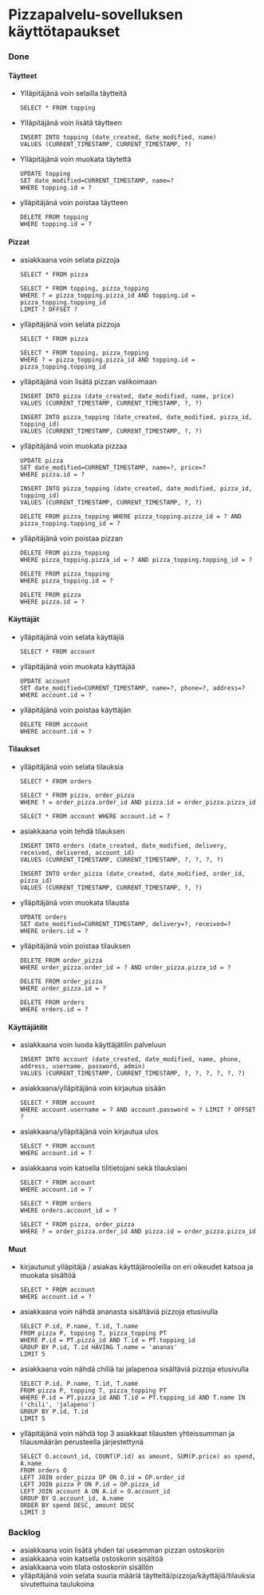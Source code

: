 # Pizzapalvelu-sovelluksen käyttötapaukset

### Done

#### Täytteet
- Ylläpitäjänä voin selailla täytteitä
  ```
  SELECT * FROM topping
  ```

- Ylläpitäjänä voin lisätä täytteen
  ```
  INSERT INTO topping (date_created, date_modified, name) 
  VALUES (CURRENT_TIMESTAMP, CURRENT_TIMESTAMP, ?)
  ```

- Ylläpitäjänä voin muokata täytettä
  ```
  UPDATE topping 
  SET date_modified=CURRENT_TIMESTAMP, name=? 
  WHERE topping.id = ?
  ```

- ylläpitäjänä voin poistaa täytteen
  ```
  DELETE FROM topping 
  WHERE topping.id = ?
  ```

#### Pizzat
- asiakkaana voin selata pizzoja
  ```
  SELECT * FROM pizza

  SELECT * FROM topping, pizza_topping 
  WHERE ? = pizza_topping.pizza_id AND topping.id = pizza_topping.topping_id
  LIMIT ? OFFSET ?
  ```

- ylläpitäjänä voin selata pizzoja
  ```
  SELECT * FROM pizza

  SELECT * FROM topping, pizza_topping 
  WHERE ? = pizza_topping.pizza_id AND topping.id = pizza_topping.topping_id
  ```

- ylläpitäjänä voin lisätä pizzan valikoimaan
  ```
  INSERT INTO pizza (date_created, date_modified, name, price) 
  VALUES (CURRENT_TIMESTAMP, CURRENT_TIMESTAMP, ?, ?)
  
  INSERT INTO pizza_topping (date_created, date_modified, pizza_id, topping_id) 
  VALUES (CURRENT_TIMESTAMP, CURRENT_TIMESTAMP, ?, ?)
  ```

- ylläpitäjänä voin muokata pizzaa
  ```
  UPDATE pizza 
  SET date_modified=CURRENT_TIMESTAMP, name=?, price=? 
  WHERE pizza.id = ?
  
  INSERT INTO pizza_topping (date_created, date_modified, pizza_id, topping_id) 
  VALUES (CURRENT_TIMESTAMP, CURRENT_TIMESTAMP, ?, ?)
  
  DELETE FROM pizza_topping WHERE pizza_topping.pizza_id = ? AND pizza_topping.topping_id = ?
  ```

- ylläpitäjänä voin poistaa pizzan
  ```
  DELETE FROM pizza_topping 
  WHERE pizza_topping.pizza_id = ? AND pizza_topping.topping_id = ?
  
  DELETE FROM pizza_topping 
  WHERE pizza_topping.id = ?
  
  DELETE FROM pizza 
  WHERE pizza.id = ?
  ```

#### Käyttäjät
- ylläpitäjänä voin selata käyttäjiä
  ```
  SELECT * FROM account
  ```

- ylläpitäjänä voin muokata käyttäjää
  ```
  UPDATE account 
  SET date_modified=CURRENT_TIMESTAMP, name=?, phone=?, address=? 
  WHERE account.id = ?
  ```

- ylläpitäjänä voin poistaa käyttäjän
  ```
  DELETE FROM account 
  WHERE account.id = ?
  ```


#### Tilaukset
- ylläpitäjänä voin selata tilauksia
  ```
  SELECT * FROM orders
  
  SELECT * FROM pizza, order_pizza 
  WHERE ? = order_pizza.order_id AND pizza.id = order_pizza.pizza_id
  
  SELECT * FROM account WHERE account.id = ?
  ```

- asiakkaana voin tehdä tilauksen
  ```
  INSERT INTO orders (date_created, date_modified, delivery, received, delivered, account_id) 
  VALUES (CURRENT_TIMESTAMP, CURRENT_TIMESTAMP, ?, ?, ?, ?)
  
  INSERT INTO order_pizza (date_created, date_modified, order_id, pizza_id) 
  VALUES (CURRENT_TIMESTAMP, CURRENT_TIMESTAMP, ?, ?)
  ```

- ylläpitäjänä voin muokata tilausta
  ```
  UPDATE orders 
  SET date_modified=CURRENT_TIMESTAMP, delivery=?, received=? 
  WHERE orders.id = ?
  ```

- ylläpitäjänä voin poistaa tilauksen
  ```
  DELETE FROM order_pizza 
  WHERE order_pizza.order_id = ? AND order_pizza.pizza_id = ?
  
  DELETE FROM order_pizza 
  WHERE order_pizza.id = ?
  
  DELETE FROM orders 
  WHERE orders.id = ?
  ```

#### Käyttäjätilit
- asiakkaana voin luoda käyttäjätilin palveluun
  ```
  INSERT INTO account (date_created, date_modified, name, phone, address, username, password, admin) 
  VALUES (CURRENT_TIMESTAMP, CURRENT_TIMESTAMP, ?, ?, ?, ?, ?, ?)
  ```

- asiakkaana/ylläpitäjänä voin kirjautua sisään
  ```
  SELECT * FROM account 
  WHERE account.username = ? AND account.password = ? LIMIT ? OFFSET ?
  ```

- asiakkaana/ylläpitäjänä voin kirjautua ulos
  ```
  SELECT * FROM account 
  WHERE account.id = ?
  ```

- asiakkaana voin katsella tilitietojani sekä tilauksiani
  ```
  SELECT * FROM account 
  WHERE account.id = ?
  
  SELECT * FROM orders 
  WHERE orders.account_id = ?
  
  SELECT * FROM pizza, order_pizza 
  WHERE ? = order_pizza.order_id AND pizza.id = order_pizza.pizza_id
  ```

#### Muut
- kirjautunut ylläpitäjä / asiakas käyttäjärooleilla on eri oikeudet katsoa ja muokata sisältöä
  ```
  SELECT * FROM account 
  WHERE account.id = ?
  ```

- asiakkaana voin nähdä ananasta sisältäviä pizzoja etusivulla
  ```
  SELECT P.id, P.name, T.id, T.name 
  FROM pizza P, topping T, pizza_topping PT 
  WHERE P.id = PT.pizza_id AND T.id = PT.topping_id 
  GROUP BY P.id, T.id HAVING T.name = 'ananas' 
  LIMIT 5
  ```

- asiakkaana voin nähdä chiliä tai jalapenoa sisältäviä pizzoja etusivulla
  ```
  SELECT P.id, P.name, T.id, T.name 
  FROM pizza P, topping T, pizza_topping PT 
  WHERE P.id = PT.pizza_id AND T.id = PT.topping_id AND T.name IN ('chili', 'jalapeno') 
  GROUP BY P.id, T.id 
  LIMIT 5
  ```

- ylläpitäjänä voin nähdä top 3 asiakkaat tilausten yhteissumman ja tilausmäärän perusteella järjestettynä
  ```
  SELECT O.account_id, COUNT(P.id) as amount, SUM(P.price) as spend, A.name 
  FROM orders O 
  LEFT JOIN order_pizza OP ON O.id = OP.order_id 
  LEFT JOIN pizza P ON P.id = OP.pizza_id 
  LEFT JOIN account A ON A.id = O.account_id 
  GROUP BY O.account_id, A.name 
  ORDER BY spend DESC, amount DESC
  LIMIT 3
  ```


### Backlog

- asiakkaana voin lisätä yhden tai useamman pizzan ostoskoriin
- asiakkaana voin katsella ostoskorin sisältöä
- asiakkaana voin tilata ostoskorin sisällön
- ylläpitäjänä voin selata suuria määriä täytteitä/pizzoja/käyttäjiä/tilauksia sivutettuina taulukoina
